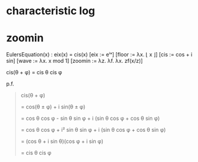 # characteristic log



# zoomin

EulersEquation(x) : eix(x) = cis(x)
[eix := eⁱˣ]
[floor := λx. ⌊ x ⌋]
[cis := cos + i sin]
[wave := λx. x mod 1]
[zoomin := λz. λf. λx. zf(x/z)]


cis(θ + φ) = cis θ cis φ

p.f.

> cis(θ + φ)
> 
>  = cos(θ ± φ) + i sin(θ ± φ)
> 
>  = cos θ cos φ - sin θ sin φ + i (sin θ cos φ + cos θ sin φ)
> 
>  = cos θ cos φ + i² sin θ sin φ + i (sin θ cos φ + cos θ sin φ)
> 
>  = (cos θ + i sin θ)(cos φ + i sin φ)
> 
>  = cis θ cis φ